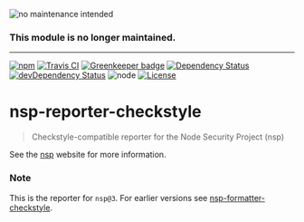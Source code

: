 ![no maintenance intended](https://img.shields.io/badge/%E2%A8%89-no%20maintenance%20intended-red.svg?style=flat-square)
### This module is no longer maintained.

-----

[![npm](https://img.shields.io/npm/v/nsp-reporter-checkstyle.svg)](https://www.npmjs.com/package/nsp-reporter-checkstyle)
[![Travis CI](https://img.shields.io/travis/pigulla/nsp-reporter-checkstyle/master.svg)](https://travis-ci.org/pigulla/nsp-reporter-checkstyle)
[![Greenkeeper badge](https://badges.greenkeeper.io/pigulla/nsp-reporter-checkstyle.svg)](https://greenkeeper.io/)
[![Dependency Status](https://img.shields.io/david/pigulla/nsp-reporter-checkstyle.svg)](https://david-dm.org/pigulla/nsp-reporter-checkstyle#info=dependencies)
[![devDependency Status](https://img.shields.io/david/dev/pigulla/nsp-reporter-checkstyle.svg)](https://david-dm.org/pigulla/nsp-reporter-checkstyle#info=devDependencies)
![node](https://img.shields.io/node/v/nsp-reporter-checkstyle.svg)
[![License](https://img.shields.io/npm/l/nsp-reporter-checkstyle.svg)](https://github.com/pigulla/nsp-reporter-checkstyle/blob/master/LICENSE)

# nsp-reporter-checkstyle


> Checkstyle-compatible reporter for the Node Security Project (nsp)

See the [nsp](https://github.com/nodesecurity/nsp) website for more information.

### Note

This is the reporter for `nsp@3`. For earlier versions see [nsp-formatter-checkstyle](https://github.com/pigulla/nsp-formatter-checkstyle).
